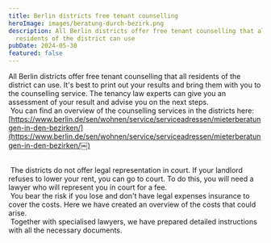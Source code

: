 ```yaml
---
title: Berlin districts free tenant counselling
heroImage: images/beratung-durch-bezirk.png
description: All Berlin districts offer free tenant counselling that all
  residents of the district can use
pubDate: 2024-05-30
featured: false
---
```


All Berlin districts offer free tenant counselling that all residents of the district can use. It's best to print out your results and bring them with you to the counselling service. The tenancy law experts can give you an assessment of your result and advise you on the next steps.  
 You can find an overview of the counselling services in the districts here: [https://www.berlin.de/sen/wohnen/service/serviceadressen/mieterberatungen-in-den-bezirken/](https://www.berlin.de/sen/wohnen/service/serviceadressen/mieterberatungen-in-den-bezirken/￼)

[  
](https://www.berlin.de/sen/wohnen/service/serviceadressen/mieterberatungen-in-den-bezirken/￼) The districts do not offer legal representation in court. If your landlord refuses to lower your rent, you can go to court. To do this, you will need a lawyer who will represent you in court for a fee.  
 You bear the risk if you lose and don't have legal expenses insurance to cover the costs. Here we have created an overview of the costs that could arise.  
 Together with specialised lawyers, we have prepared detailed instructions with all the necessary documents.
